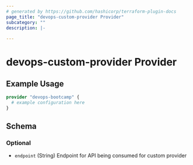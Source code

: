 ```yaml
---
# generated by https://github.com/hashicorp/terraform-plugin-docs
page_title: "devops-custom-provider Provider"
subcategory: ""
description: |-
  
---
```


# devops-custom-provider Provider



## Example Usage

```terraform
provider "devops-bootcamp" {
  # example configuration here
}
```

<!-- schema generated by tfplugindocs -->
## Schema

### Optional

- `endpoint` (String) Endpoint for API being consumed for custom provider
